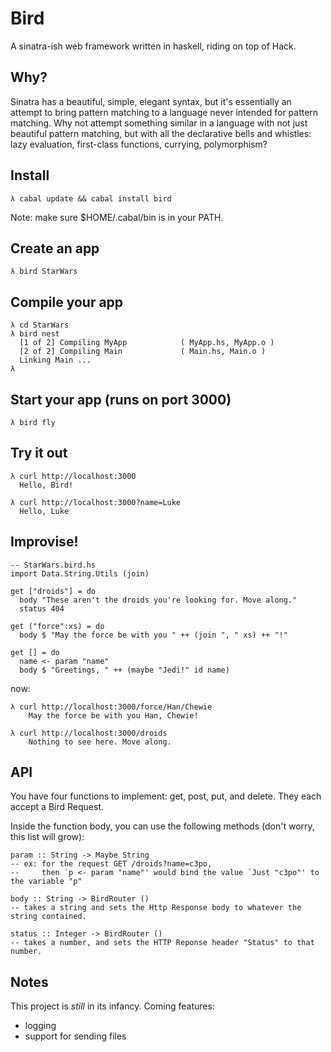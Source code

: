 # Bird

A sinatra-ish web framework written in haskell, riding on top of Hack. 

## Why?

Sinatra has a beautiful, simple, elegant syntax, but it's essentially an attempt to bring pattern matching to a language never intended for 
pattern matching. Why not attempt something similar in a language with not just beautiful pattern matching, but with all the declarative 
bells and whistles: lazy evaluation, first-class functions, currying, polymorphism?

## Install

    λ cabal update && cabal install bird

Note: make sure $HOME/.cabal/bin is in your PATH.

## Create an app

    λ bird StarWars 

## Compile your app

    λ cd StarWars
    λ bird nest 
      [1 of 2] Compiling MyApp            ( MyApp.hs, MyApp.o )
      [2 of 2] Compiling Main             ( Main.hs, Main.o )
      Linking Main ...
    λ 


## Start your app (runs on port 3000)

    λ bird fly

## Try it out
    
    λ curl http://localhost:3000
      Hello, Bird!
    
    λ curl http://localhost:3000?name=Luke
      Hello, Luke



## Improvise!
    
    -- StarWars.bird.hs
    import Data.String.Utils (join)
    
    get ["droids"] = do
      body "These aren't the droids you're looking for. Move along."
      status 404

    get ("force":xs) = do 
      body $ "May the force be with you " ++ (join ", " xs) ++ "!"
    
    get [] = do
      name <- param "name"
      body $ "Greetings, " ++ (maybe "Jedi!" id name)

now:

    λ curl http://localhost:3000/force/Han/Chewie
        May the force be with you Han, Chewie!

    λ curl http://localhost:3000/droids
        Nothing to see here. Move along.


## API

You have four functions to implement: get, post, put, and delete. They each accept a Bird Request. 

Inside the function body, you can use the following methods (don't worry, this list will grow): 
    
    param :: String -> Maybe String
    -- ex: for the request GET /droids?name=c3po, 
    --     then `p <- param "name"' would bind the value `Just "c3po"' to the variable "p"

    body :: String -> BirdRouter ()
    -- takes a string and sets the Http Response body to whatever the string contained.

    status :: Integer -> BirdRouter ()
    -- takes a number, and sets the HTTP Reponse header "Status" to that number.

## Notes

This project is *still* in its infancy. Coming features:

* logging
* support for sending files
